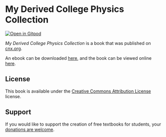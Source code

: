 # My Derived College Physics Collection

[![Open in Gitpod](https://gitpod.io/button/open-in-gitpod.svg)](https://gitpod.io/from-referrer/)

_My Derived College Physics Collection_ is a book that was published on [cnx.org](https://cnx.org/).

An ebook can be downloaded [here](https://github.com/cnx-user-books/cnxbook-my-derived-college-physics-collection/releases/latest), and the book can be viewed online [here](https://github.com/cnx-user-books/cnxbook-my-derived-college-physics-collection/releases/latest).

## License
This book is available under the [Creative Commons Attribution License](./LICENSE) license.

## Support
If you would like to support the creation of free textbooks for students, your [donations are welcome](https://riceconnect.rice.edu/donation/support-openstax-banner).
